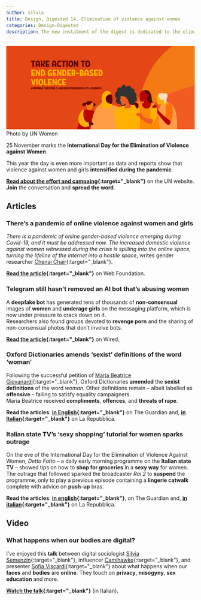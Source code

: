 ```yaml
---
author: silvia
title: Design, Digested 14. Elimination of violence against women
categories: Design-Digested
description: The new instalment of the digest is dedicated to the elimination of violence against women. Join the conversation and spread the word.
---
```

![Design, Digested #14: elimination of violence against women](/assets/images/un-women.jpg)
Photo by UN Women

25 November marks the **International Day for the Elimination of Violence against Women**.

This year the day is even more important as data and reports show that violence against women and girls **intensified during the pandemic**.

**[Read about the effort and campaing](https://www.un.org/en/observances/ending-violence-against-women-day){:target="_blank"}** on the UN website.   
**Join** the conversation and **spread the word**.

## Articles

### There’s a pandemic of online violence against women and girls

_There is a pandemic of online gender-based violence emerging during Covid-19, and it must be addressed now. The increased domestic violence against women witnessed during the crisis is spilling into the online space, turning the lifeline of the internet into a hostile space_, writes gender researcher [Chenai Chair](https://twitter.com/chenaichair){:target="_blank"}.

**[Read the article](https://webfoundation.org/2020/07/theres-a-pandemic-of-online-violence-against-women-and-girls/?mc_cid=2b8cf72753&mc_eid=afe9c57832){:target="_blank"}** on Web Foundation.

### Telegram still hasn’t removed an AI bot that’s abusing women

A **deepfake bot** has generated tens of thousands of **non-consensual** images of **women** and **underage girls** on the messaging platform, which is now under pressure to crack down on it.  
Researchers also found groups devoted to **revenge porn** and the sharing of non-consensual photos that don’t involve bots.

**[Read the article](https://www.wired.com/story/telegram-still-hasnt-removed-an-ai-bot-thats-abusing-women/?mc_cid=2b8cf72753&mc_eid=afe9c57832){:target="_blank"}** on Wired.

### Oxford Dictionaries amends ‘sexist’ definitions of the word ‘woman’

Following the successful petition of [Maria Beatrice Giovanardi](https://twitter.com/mbgiovanardi?ref_src=twsrc%5Etfw){:target="_blank"}, Oxford Dictionaries **amended** the **sexist definitions** of the word _woman_. Other definitions remain – albeit labelled as **offensive** – failing to satisfy equality campaigners.  
Maria Beatrice received **compliments**, **offences**, and **threats of rape**.

**Read the articles**: **[in English](https://www.theguardian.com/books/2020/nov/07/oxford-university-press-updates-definitions-word-woman){:target="_blank"}** on The Guardian and, **[in Italian](https://d.repubblica.it/life/2020/11/09/news/maria_beatrice_giovanardi_italiana_vince_contro_oxford_dictionary_cambia_definizione_parola_donna-4831769/?ref=RHBT-VS-I270681067-P4-S2-T1){:target="_blank"}** on La Repubblica.

### Italian state TV’s ‘sexy shopping’ tutorial for women sparks outrage

On the eve of the International Day for the Elimination of Violence Against Women, _Detto Fatto_ – a daily early morning programme on the **Italian state TV** – showed tips on how to **shop for groceries** in a **sexy way** for women.   
The outrage that followed sparked the broadcaster _Rai 2_ to **suspend** the programme, only to play a previous episode containing a **lingerie catwalk** complete with advice on **push-up** bras.

**Read the articles**: **[in english](https://www.theguardian.com/world/2020/nov/26/italian-tv-show-detto-fatto-faces-inquiry-over-sexy-shopping-tutorial-for-women){:target="_blank"}**, on The Guardian and, **[in italian](https://www.repubblica.it/politica/2020/11/26/news/rai_-275888247/?ref=search){:target="_blank"}** on La Repubblica.

## Video

### What happens when our bodies are digital?

I’ve enjoyed this **talk** between digital sociologist [Silvia Semenzin](https://www.instagram.com/silviasemenzin_/){:target="_blank"}, influencer [Camihawke](https://www.instagram.com/camihawke/){:target="_blank"}, and presenter [Sofia Viscardi](https://www.instagram.com/sofiaviscardi/){:target="_blank"} about what happens when our **faces** and **bodies** are **online**. They touch on **privacy**, **misogyny**, **sex education** and more.

**[Watch the talk](https://video.repubblica.it/dossier/basement-cafe-3/basement-cafe-camihawke-e-silvia-semenzin-cosa-succede-quando-il-tuo-corpo-e-digitale/370941/371549){:target="_blank"}** (in Italian).
